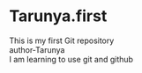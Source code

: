 # Tarunya.first
This is my first Git repository
<br>
author-Tarunya 
<br>
I am learning to use git and github


